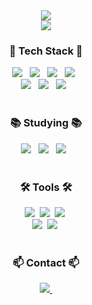 <div align="center">
  <img src="https://capsule-render.vercel.app/api?type=waving&color=gradient&height=300&section=header&text=Welcome%20to-nl-Woonho's%20Github&fontSize=60&fontAlignY=20">
</div>

<div align="center">
  <img src="https://github-readme-stats.vercel.app/api?username=98Woonho&theme=tokyonight" />
</div>

<h3 align="center">🔧 Tech Stack 🔧</h3>
<div align="center">
  <img src="https://img.shields.io/badge/Java-007396?style=for-the-badge&logo=Java&logoColor=white" /> &nbsp
  <img src="https://img.shields.io/badge/HTML5-E34F26?style=for-the-badge&logo=HTML5&logoColor=white" /> &nbsp
  <img src="https://img.shields.io/badge/css3-%231572B6.svg?style=for-the-badge&logo=css&logoColor=white" /> &nbsp
  <img src="https://img.shields.io/badge/Bootstrap-7952B3?style=for-the-badge&logo=bootstrap&logoColor=white" /> &nbsp
  <br>
  <img src="https://img.shields.io/badge/javascript-%23323330.svg?style=for-the-badge&logo=javascript&logoColor=%23F7DF1E" /> &nbsp
  <img src="https://img.shields.io/badge/Mysql-4479A1?style=for-the-badge&logo=Mysql&logoColor=white" /> &nbsp 
  <img src="https://img.shields.io/badge/SpringBoot-6DB33F?style=for-the-badge&logo=SpringBoot&logoColor=white" /> &nbsp
</div>

<br>

<h3 align="center">📚 Studying 📚</h3>
<div align="center">
  <img src="https://img.shields.io/badge/Node.js-339933?style=for-the-badge&logo=Node.js&logoColor=white" /> &nbsp
  <img src="https://img.shields.io/badge/jQuery-0769AD?style=for-the-badge&logo=jQuery&logoColor=white" /> &nbsp
  <img src="https://img.shields.io/badge/react-20232a.svg?style=for-the-badge&logo=react&logoColor=61DAFB" /> &nbsp
</div>

<br>

<h3 align="center">🛠 Tools 🛠</h3>
<div align="center">
  <img src="https://img.shields.io/badge/git-F05032.svg?style=for-the-badge&logo=git&logoColor=white" />&nbsp
  <img src="https://img.shields.io/badge/github-181717.svg?style=for-the-badge&logo=github&logoColor=white" />&nbsp
  <img src="https://img.shields.io/badge/Notion-F3F3F3.svg?style=for-the-badge&logo=notion&logoColor=black" />&nbsp
  <br>
  <img src="https://img.shields.io/badge/VSCode-2C2C32.svg?style=for-the-badge&logo=visual-studio-code&logoColor=22ABF3" />&nbsp
  <img src="https://img.shields.io/badge/intellij idea-000000.svg?style=for-the-badge&logo=intellij idea&logoColor=white" />&nbsp
</div>

<br>

<h3 align="center">📫 Contact 📫</h3>
<div align="center">
  <a href="mailto:9woonho8@gmail.com">
    <img src="https://img.shields.io/badge/lkj1150@gmail.com-D14836?style=for-the-badge&logo=gmail&logoColor=white"/>&nbsp
  </a>
</div>
